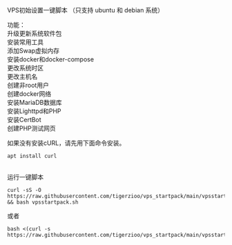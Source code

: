 VPS初始设置一键脚本 （只支持 ubuntu 和 debian 系统）

功能：\
升级更新系统软件包\
安装常用工具\
添加Swap虚拟内存\
安装docker和docker-compose\
更改系统时区\
更改主机名\
创建非root用户\
创建docker网络\
安装MariaDB数据库\
安装Lighttpd和PHP\
安装CertBot\
创建PHP测试网页

如果没有安装cURL，请先用下面命令安装。
```
apt install curl
```
\
运行一键脚本
```
curl -sS -O https://raw.githubusercontent.com/tigerzioo/vps_startpack/main/vpsstartpack.sh && bash vpsstartpack.sh
```
或者
```
bash <(curl -s https://raw.githubusercontent.com/tigerzioo/vps_startpack/main/vpsstartpack.sh)
```
